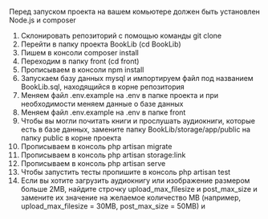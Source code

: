 Перед запуском проекта на вашем комьютере должен быть установлен Node.js и composer

1. Склонировать репозиторий с помощью команды git clone
2. Перейти в папку проекта BookLib (cd BookLib)
3. Пишем в консоли composer install
4. Переходим в папку front (cd front)
5. Прописываем в консоли npm install
6. Запускаем базу данных mysql и импортируем файл под названием BookLib.sql, находящийся в корне репозитория
7. Меняем файл .env.example на .env в папке проекта и при необходимости меняем данные о базе данных
8. Меняем файл .env.example на .env в папке front
9. Чтобы вы могли почитать книги и прослушать аудиокниги, которые есть в базе данных, замените папку BookLib/storage/app/public на папку public в корне проекта
10. Прописываем в консоль php artisan migrate
11. Прописываем в консоль php artisan storage:link
12. Прописываем в консоль php artisan serve
13. Чтобы запустить тесты пропишите в консоль php artisan test
14. Если вы хотите загрузить аудиокнигу или изображение размером больше 2MB, найдите строчку upload_max_filesize и post_max_size и замените их значение на желаемое количество MB (например, upload_max_filesize = 30MB, post_max_size = 50MB) и
